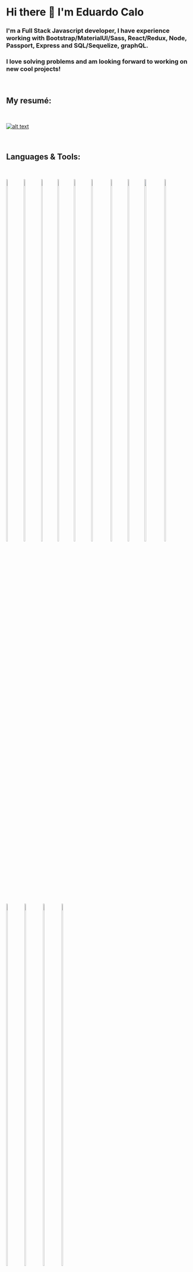 # Hi there 👋 I'm Eduardo Calo

<!--
**educalo77/educalo77** is a ✨ _special_ ✨ repository because its `README.md` (this file) appears on your GitHub profile.

Here are some ideas to get you started:

- 🔭 I’m currently working on ...
- 🌱 I’m currently learning ...
- 👯 I’m looking to collaborate on ...
- 🤔 I’m looking for help with ...
- 💬 Ask me about ...
- 📫 How to reach me: ...
- 😄 Pronouns: ...
- ⚡ Fun fact: ...
-->

### I'm a Full Stack Javascript developer, I have experience working with Bootstrap/MaterialUI/Sass, React/Redux, Node, Passport, Express and SQL/Sequelize, graphQL.

### I love solving problems and am looking forward to working on new cool projects!


&nbsp;
## My resumé:
&nbsp;&nbsp;&nbsp;

[![alt text][4.1]][4]

[4.1]: https://raw.githubusercontent.com/paulrobertlloyd/socialmediaicons/main/website-48x48.png

[4]: https://educalo77.github.io/Resume/
&nbsp;
## Languages & Tools:


&nbsp;
<p align="">
<img width="8.5%" height="50%" src="https://cdn.icon-icons.com/icons2/2415/PNG/512/html_original_wordmark_logo_icon_146478.png" >
<img width="8.5%" height="50%" src="https://cdn.icon-icons.com/icons2/2415/PNG/512/css_original_wordmark_logo_icon_146576.png">
<img width="8%" height="50%" src="https://cdn.icon-icons.com/icons2/2415/PNG/512/react_original_wordmark_logo_icon_146375.png">
<img width="8%" height="50%" src="https://cdn.icon-icons.com/icons2/2415/PNG/512/redux_original_logo_icon_146365.png">
<img width="8.5%" height="50%" src="https://cdn.icon-icons.com/icons2/2107/PNG/512/file_type_graphql_icon_130564.png">
<img width="9.6%" height="50%" src="https://cdn.icon-icons.com/icons2/2415/PNG/512/nodejs_original_wordmark_logo_icon_146412.png">
<img width="8.4%" height="50%" src="https://cdn.icon-icons.com/icons2/2415/PNG/512/postgresql_original_wordmark_logo_icon_146392.png">
<img width="8%" height="50%" src="https://cdn.icon-icons.com/icons2/2699/PNG/512/mysql_official_logo_icon_169938.png"
<img width="8%" height="50%" src="https://cdn.icon-icons.com/icons2/2415/PNG/512/npm_original_wordmark_logo_icon_146402.png">
<img width="10%" height="50%" src="https://cdn.icon-icons.com/icons2/2415/PNG/512/express_original_wordmark_logo_icon_146528.png">
<img width="8.6%" height="50%" src="https://cdn.icon-icons.com/icons2/2107/PNG/512/file_type_sequelize_icon_130173.png">
<img width="9%" height="50%" src="https://cdn.icon-icons.com/icons2/1243/PNG/512/adobeillustratoricon_84157.png">
<img width="9%" height="50%" src="https://cdn.icon-icons.com/icons2/1243/PNG/512/adobephotoshopicon_84144.png">
<img width="9.2%" height="50%" src="https://cdn.icon-icons.com/icons2/2415/PNG/512/gimp_original_wordmark_logo_icon_146514.png">
<img width="7.5%" height="50%" src="https://cdn.icon-icons.com/icons2/46/PNG/128/linux_penguin_animal_9362.png">
</p>




&nbsp;

&nbsp;

## Contact Me:

&nbsp;

[![alt text][1.1]][1]
&nbsp;&nbsp;&nbsp;&nbsp;
[![alt text][2.1]][2]
&nbsp;&nbsp;&nbsp;&nbsp;
[![alt text][3.1]][3]

[1.1]: https://raw.githubusercontent.com/paulrobertlloyd/socialmediaicons/main/linkedin-48x48.png

[1]: https://www.linkedin.com/in/eduardo-calo-0a362456/


[2.1]: https://raw.githubusercontent.com/paulrobertlloyd/socialmediaicons/main/github-48x48.png

[2]: https://educalo77.github.io/Resume/

[3.1]:https://raw.githubusercontent.com/paulrobertlloyd/socialmediaicons/main/email-48x48.png

[3]: mailto:educalo386@gmail.com


